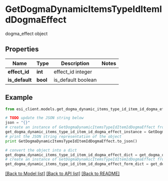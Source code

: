 # GetDogmaDynamicItemsTypeIdItemIdDogmaEffect

dogma_effect object

## Properties

Name | Type | Description | Notes
------------ | ------------- | ------------- | -------------
**effect_id** | **int** | effect_id integer | 
**is_default** | **bool** | is_default boolean | 

## Example

```python
from esi_client.models.get_dogma_dynamic_items_type_id_item_id_dogma_effect import GetDogmaDynamicItemsTypeIdItemIdDogmaEffect

# TODO update the JSON string below
json = "{}"
# create an instance of GetDogmaDynamicItemsTypeIdItemIdDogmaEffect from a JSON string
get_dogma_dynamic_items_type_id_item_id_dogma_effect_instance = GetDogmaDynamicItemsTypeIdItemIdDogmaEffect.from_json(json)
# print the JSON string representation of the object
print GetDogmaDynamicItemsTypeIdItemIdDogmaEffect.to_json()

# convert the object into a dict
get_dogma_dynamic_items_type_id_item_id_dogma_effect_dict = get_dogma_dynamic_items_type_id_item_id_dogma_effect_instance.to_dict()
# create an instance of GetDogmaDynamicItemsTypeIdItemIdDogmaEffect from a dict
get_dogma_dynamic_items_type_id_item_id_dogma_effect_form_dict = get_dogma_dynamic_items_type_id_item_id_dogma_effect.from_dict(get_dogma_dynamic_items_type_id_item_id_dogma_effect_dict)
```
[[Back to Model list]](../README.md#documentation-for-models) [[Back to API list]](../README.md#documentation-for-api-endpoints) [[Back to README]](../README.md)



